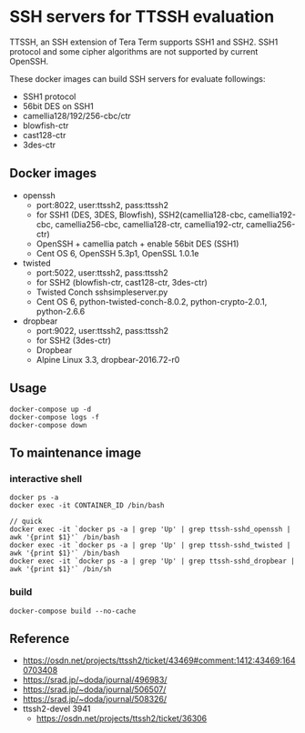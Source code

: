# SSH servers for TTSSH evaluation

TTSSH, an SSH extension of Tera Term supports SSH1 and SSH2. SSH1 protocol and some cipher algorithms are not supported by current OpenSSH.

These docker images can build SSH servers for evaluate followings:

- SSH1 protocol
- 56bit DES on SSH1
- camellia128/192/256-cbc/ctr
- blowfish-ctr
- cast128-ctr
- 3des-ctr


## Docker images

- openssh
  - port:8022, user:ttssh2, pass:ttssh2
  - for SSH1 (DES, 3DES, Blowfish), SSH2(camellia128-cbc, camellia192-cbc, camellia256-cbc, camellia128-ctr, camellia192-ctr, camellia256-ctr)
  - OpenSSH + camellia patch + enable 56bit DES (SSH1)
  - Cent OS 6, OpenSSH 5.3p1, OpenSSL 1.0.1e
- twisted
  - port:5022, user:ttssh2, pass:ttssh2
  - for SSH2 (blowfish-ctr, cast128-ctr, 3des-ctr)
  - Twisted Conch sshsimpleserver.py
  - Cent OS 6, python-twisted-conch-8.0.2, python-crypto-2.0.1, python-2.6.6
- dropbear
  - port:9022, user:ttssh2, pass:ttssh2
  - for SSH2 (3des-ctr)
  - Dropbear
  - Alpine Linux 3.3, dropbear-2016.72-r0


## Usage
```
docker-compose up -d
docker-compose logs -f
docker-compose down
```



## To maintenance image

### interactive shell
```
docker ps -a
docker exec -it CONTAINER_ID /bin/bash

// quick
docker exec -it `docker ps -a | grep 'Up' | grep ttssh-sshd_openssh | awk '{print $1}'` /bin/bash
docker exec -it `docker ps -a | grep 'Up' | grep ttssh-sshd_twisted | awk '{print $1}'` /bin/bash
docker exec -it `docker ps -a | grep 'Up' | grep ttssh-sshd_dropbear | awk '{print $1}'` /bin/sh
```

### build
```
docker-compose build --no-cache
```



## Reference
- https://osdn.net/projects/ttssh2/ticket/43469#comment:1412:43469:1640703408
- https://srad.jp/~doda/journal/496983/
- https://srad.jp/~doda/journal/506507/
- https://srad.jp/~doda/journal/508326/
- ttssh2-devel 3941
  - https://osdn.net/projects/ttssh2/ticket/36306

